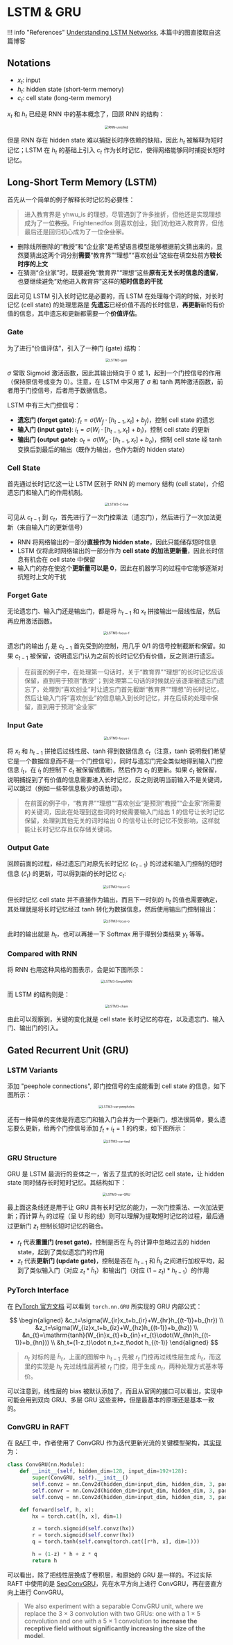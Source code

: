 <link rel="stylesheet" href="../../../css/counter.css" />

# LSTM & GRU

!!! info "References"
    [Understanding LSTM Networks](http://colah.github.io/posts/2015-08-Understanding-LSTMs/), 本篇中的图直接取自这篇博客

## Notations

- $x_t$: input
- $h_t$: hidden state (short-term memory)
- $c_t$: cell state (long-term memory)

$x_t$ 和 $h_t$ 已经是 RNN 中的基本概念了，回顾 RNN 的结构：

<div style="text-align:center;">
    <img src="../../imgs/NNbasics/RNN-unrolled.png" alt="RNN-unrolled" style="zoom: 50%;background-color: white" />
</div>

但是 RNN 存在 hidden state 难以捕捉长时序依赖的缺陷，因此 $h_t$ 被解释为短时记忆；LSTM 在 $h_t$ 的基础上引入 $c_t$ 作为长时记忆，使得网络能够同时捕捉长短时记忆。

## Long-Short Term Memory (LSTM)

首先从一个简单的例子解释长时记忆的必要性：

> 进入教育界是 yhwu_is 的理想，尽管遇到了许多挫折，但他还是实现理想成为了一位<del>教授</del>。Frightenedfox 则喜欢创业，我们劝他进入教育界，但他最后还是回归初心成为了一位<del>企业家</del>。

- 删除线所删除的“教授”和“企业家”是希望语言模型能够根据前文猜出来的，显然要猜出这两个词分别**需要**“教育界”“理想”“喜欢创业”这些在填空处前方**较长时序的上文**
- 在猜测“企业家”时，既要避免“教育界”“理想”这些**原有无关长时信息的遗留**，也要继续避免“劝他进入教育界”这样的**短时信息的干扰**

因此可见 LSTM 引入长时记忆是必要的，而 LSTM 在处理每个词的时候，对长时记忆 (cell state) 的处理思路是 **先遗忘**已经价值不高的长时信息，**再更新**新的有价值的信息，其中遗忘和更新都需要一个**价值评估**。

### Gate

为了进行“价值评估”，引入了一种门 (gate) 结构：

<div style="text-align:center;">
    <img src="../../imgs/NNbasics/LSTM3-gate.png" alt="LSTM3-gate" style="zoom: 50%;background-color: white" />
</div>

$\sigma$ 常取 Sigmoid 激活函数，因此其输出倾向于 0 或 1，起到一个门控信号的作用（保持原信号或变为 0）。注意，在 LSTM 中采用了 $\sigma$ 和 tanh 两种激活函数，前者用于门控信号，后者用于数据信息。

LSTM 中有三大门控信号：

- **遗忘门 (forget gate)**: $f_t = \sigma(W_f \cdot [h_{t-1}, x_t] + b_f)$，控制 cell state 的遗忘
- **输入门 (input gate)**: $i_t = \sigma(W_i \cdot [h_{t-1}, x_t] + b_i)$，控制 cell state 的更新
- **输出门 (output gate)**: $o_t = \sigma(W_o \cdot [h_{t-1}, x_t] + b_o)$，控制 cell state 经 tanh 变换后到最后的输出（既作为输出，也作为新的 hidden state）

### Cell State

首先通过长时记忆这一让 LSTM 区别于 RNN 的 memory 结构 (cell state)，介绍遗忘门和输入门的作用机制。

<div style="text-align:center;">
    <img src="../../imgs/NNbasics/LSTM3-C-line.png" alt="LSTM3-C-line" style="zoom: 50%;background-color: white" />
</div>

可见从 $c_{t-1}$ 到 $c_t$，首先进行了一次门控乘法（遗忘门），然后进行了一次加法更新（来自输入门的更新信号）

- RNN 将网络输出的一部分**直接作为 hidden state**，因此只能储存短时信息
- LSTM 仅将此时网络输出的一部分作为 **cell state 的加法更新量**，因此长时信息有机会在 cell state 中保留
- 输入门的存在使这个**更新量可以是 0**，因此在机器学习的过程中它能够逐渐对抗短时上文的干扰

### Forget Gate

无论遗忘门、输入门还是输出门，都是将 $h_{t-1}$ 和 $x_t$ 拼接输出一层线性层，然后再应用激活函数。

<div style="text-align:center;">
    <img src="../../imgs/NNbasics/LSTM3-focus-f.png" alt="LSTM3-focus-f" style="zoom: 50%;background-color: white" />
</div>

遗忘门的输出 $f_t$ 是 $c_{t-1}$ 首先受到的控制，用几乎 0/1 的信号控制截断和保留。如果 $c_{t-1}$ 被保留，说明遗忘门认为之前的长时记忆仍有价值，反之则进行遗忘。

> 在前面的例子中，在处理第一句话时，关于“教育界”“理想”的长时记忆应该保留，直到用于预测“教授”；到处理第二句话的时候就应该逐渐被遗忘门遗忘了，处理到“喜欢创业”时让遗忘门首先截断“教育界”“理想”的长时记忆，然后让输入门将“喜欢创业”的信息输入到长时记忆，并在后续的处理中保留，直到用于预测“企业家”

### Input Gate

<div style="text-align:center;">
    <img src="../../imgs/NNbasics/LSTM3-focus-i.png" alt="LSTM3-focus-i" style="zoom: 50%;background-color: white" />
</div>

将 $x_t$ 和 $h_{t-1}$ 拼接后过线性层、tanh 得到数据信息 $\tilde{c}_t$（注意，tanh 说明我们希望它是一个数据信息而不是一个门控信号），同时与遗忘门完全类似地得到输入门控信息 $i_t$，在 $i_t$ 的控制下 $\tilde{c}_t$ 被保留或截断，然后作为 $c_t$ 的更新。如果 $\tilde{c}_t$ 被保留，说明捕捉到了有价值的信息需要进入长时记忆，反之则说明当前输入不是关键词，可以跳过（例如一些带信息极少的语助词）。

> 在前面的例子中，“教育界”“理想”“喜欢创业”是预测“教授”“企业家”所需要的关键词，因此在处理到这些词的时候需要输入门给出 1 的信号让长时记忆保留，处理到其他无关的词时给出 0 的信号让长时记忆不受影响，这样就能让长时记忆存且仅存储关键词。

### Output Gate

回顾前面的过程，经过遗忘门对原先长时记忆 ($c_{t-1}$) 的过滤和输入门控制的短时信息 ($\tilde{c}_t$) 的更新，可以得到新的长时记忆 $c_t$:

<div style="text-align:center;">
    <img src="../../imgs/NNbasics/LSTM3-focus-C.png" alt="LSTM3-focus-C" style="zoom: 50%;background-color: white" />
</div>

但长时记忆 cell state 并不直接作为输出，而且下一时刻的 $h_t$ 的值也需要确定，其处理就是将长时记忆经过 tanh 转化为数据信息，然后使用输出门控制输出：

<div style="text-align:center;">
    <img src="../../imgs/NNbasics/LSTM3-focus-o.png" alt="LSTM3-focus-o" style="zoom: 50%;background-color: white" />
</div>

此时的输出就是 $h_t$，也可以再接一下 Softmax 用于得到分类结果 $y_t$ 等等。

### Compared with RNN

将 RNN 也用这种风格的图表示，会是如下图所示：

<div style="text-align:center;">
    <img src="../../imgs/NNbasics/LSTM3-SimpleRNN.png" alt="LSTM3-SimpleRNN" style="zoom: 50%;background-color: white" />
</div>

而 LSTM 的结构则是：

<div style="text-align:center;">
    <img src="../../imgs/NNbasics/LSTM3-chain.png" alt="LSTM3-chain" style="zoom: 50%;background-color: white" />
</div>

由此可以观察到，关键的变化就是 cell state 长时记忆的存在，以及遗忘门、输入门、输出门的引入。

## Gated Recurrent Unit (GRU)

### LSTM Variants

添加 "peephole connections", 即门控信号的生成能看到 cell state 的信息，如下图所示：

<div style="text-align:center;">
    <img src="../../imgs/NNbasics/LSTM3-var-peepholes.png" alt="LSTM3-var-peepholes" style="zoom: 50%;background-color: white" />
</div>

还有一种简单的变体是将遗忘门和输入门合并为一个更新门，想法很简单，要么遗忘要么更新，给两个门控信号添加 $f_t + i_t = 1$ 的约束，如下图所示：

<div style="text-align:center;">
    <img src="../../imgs/NNbasics/LSTM3-var-tied.png" alt="LSTM3-var-tied" style="zoom: 50%;background-color: white" />
</div>

### GRU Structure

GRU 是 LSTM 最流行的变体之一，省去了显式的长时记忆 cell state，让 hidden state 同时储存长时短时记忆。其结构如下：

<div style="text-align:center;">
    <img src="../../imgs/NNbasics/LSTM3-var-GRU.png" alt="LSTM3-var-GRU" style="zoom: 50%;background-color: white" />
</div>

最上面这条线还是用于让 GRU 具有长时记忆的能力，一次门控乘法、一次加法更新；而计算 $\tilde{h}_t$ 的过程（呈 U 形的线）则可以理解为提取短时记忆的过程，最后通过更新门 $z_t$ 控制长短时记忆的融合。

- $r_t$ 代表**重置门 (reset gate)**，控制是否在 $\tilde{h}_t$ 的计算中忽略过去的 hidden state，起到了类似遗忘门的作用
- $z_t$ 代表**更新门 (update gate)**，控制是否在 $h_{t-1}$ 和 $\tilde{h}_t$ 之间进行加权平均，起到了类似输入门（对应 $z_t*\tilde{h}_t$）和输出门（对应 $(1-z_t) * h_{t-1}$）的作用

### PyTorch Interface

在 [PyTorch 官方文档](https://pytorch.org/docs/stable/generated/torch.nn.GRU.html) 可以看到 `torch.nn.GRU` 所实现的 GRU 内部公式：

$$
\begin{aligned}
&c_t=\sigma(W_{ir}x_t+b_{ir}+W_{hr}h_{(t-1)}+b_{hr}) \\
&z_t=\sigma(W_{iz}x_t+b_{iz}+W_{hz}h_{(t-1)}+b_{hz}) \\
&n_{t}=\mathrm{tanh}(W_{in}x_{t}+b_{in}+r_{t}\odot(W_{hn}h_{(t-1)}+b_{hn})) \\
&h_t=(1-z_t)\odot n_t+z_t\odot h_{(t-1)}
\end{aligned}
$$

> $n_t$ 对标的是 $\tilde{h}_t$，上面的图解中 $h_{t-1}$ 先被 $r_t$ 门控再过线性层生成 $\tilde{h}_t$，而这里的实现是 $h_t$ 先过线性层再被 $r_t$ 门控，用于生成 $n_t$，两种处理方式基本等价。

可以注意到，线性层的 bias 被默认添加了，而且从官网的接口可以看出，实现中可能会用到双向 GRU、多层 GRU 这些变种，但是最基本的原理还是基本一致的。

### ConvGRU in RAFT

在 [RAFT](https://arxiv.org/abs/2003.12039) 中，作者使用了 ConvGRU 作为迭代更新光流的关键模型架构，其[实现](https://github.com/princeton-vl/RAFT/blob/3fa0bb0a9c633ea0a9bb8a79c576b6785d4e6a02/core/update.py#L16-L31)为：

```python
class ConvGRU(nn.Module):
    def __init__(self, hidden_dim=128, input_dim=192+128):
        super(ConvGRU, self).__init__()
        self.convz = nn.Conv2d(hidden_dim+input_dim, hidden_dim, 3, padding=1)
        self.convr = nn.Conv2d(hidden_dim+input_dim, hidden_dim, 3, padding=1)
        self.convq = nn.Conv2d(hidden_dim+input_dim, hidden_dim, 3, padding=1)

    def forward(self, h, x):
        hx = torch.cat([h, x], dim=1)

        z = torch.sigmoid(self.convz(hx))
        r = torch.sigmoid(self.convr(hx))
        q = torch.tanh(self.convq(torch.cat([r*h, x], dim=1)))

        h = (1-z) * h + z * q
        return h
```

可以看出，除了把线性层换成了卷积层，和原始的 GRU 是一样的。不过实际 RAFT 中使用的是 [SeqConvGRU](https://github.com/princeton-vl/RAFT/blob/3fa0bb0a9c633ea0a9bb8a79c576b6785d4e6a02/core/update.py#L33-L60)，先在水平方向上进行 ConvGRU，再在竖直方向上进行 ConvGRU。

> We also experiment with a separable ConvGRU unit, where we replace the 3 × 3 convolution with two GRUs: one with a 1 × 5 convolution and one with a 5 × 1 convolution to **increase the receptive field without significantly increasing the size of the model**.

